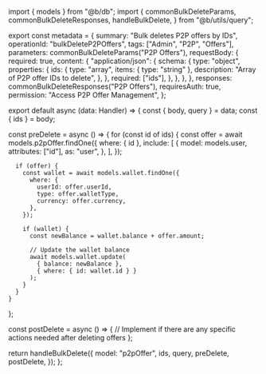 import { models } from "@b/db";
import {
  commonBulkDeleteParams,
  commonBulkDeleteResponses,
  handleBulkDelete,
} from "@b/utils/query";

export const metadata = {
  summary: "Bulk deletes P2P offers by IDs",
  operationId: "bulkDeleteP2POffers",
  tags: ["Admin", "P2P", "Offers"],
  parameters: commonBulkDeleteParams("P2P Offers"),
  requestBody: {
    required: true,
    content: {
      "application/json": {
        schema: {
          type: "object",
          properties: {
            ids: {
              type: "array",
              items: { type: "string" },
              description: "Array of P2P offer IDs to delete",
            },
          },
          required: ["ids"],
        },
      },
    },
  },
  responses: commonBulkDeleteResponses("P2P Offers"),
  requiresAuth: true,
  permission: "Access P2P Offer Management",
};

export default async (data: Handler) => {
  const { body, query } = data;
  const { ids } = body;

  const preDelete = async () => {
    for (const id of ids) {
      const offer = await models.p2pOffer.findOne({
        where: { id },
        include: [
          {
            model: models.user,
            attributes: ["id"],
            as: "user",
          },
        ],
      });

      if (offer) {
        const wallet = await models.wallet.findOne({
          where: {
            userId: offer.userId,
            type: offer.walletType,
            currency: offer.currency,
          },
        });

        if (wallet) {
          const newBalance = wallet.balance + offer.amount;

          // Update the wallet balance
          await models.wallet.update(
            { balance: newBalance },
            { where: { id: wallet.id } }
          );
        }
      }
    }
  };

  const postDelete = async () => {
    // Implement if there are any specific actions needed after deleting offers
  };

  return handleBulkDelete({
    model: "p2pOffer",
    ids,
    query,
    preDelete,
    postDelete,
  });
};
